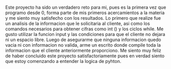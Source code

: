 Este proyecto ha sido un verdadero reto para mi, pues es la primera vez que programo desde 0, forma parte de mis primeros acercamientos a la materia y me siento muy satisfecho con los resultados.
Lo primero que realize fue un analisis de la informacion que le solicitaria al cliente, asi como los comandos necesarios para obtener cifras como int () y los ciclos while.
Me gusto utilizar la funcion input y las condiciones para que el cliente no dejara ni un espacio libre.
Luego de asegurarme que ninguna informacion quedo vacia ni con informacion no valida, arme un escrito donde compile toda la informacion que el cliente anteriormente proporciono.
Me siento muy feliz de haber concluido este proyecto satisfactoriamente pues en verdad siento que estoy comenzando a entender la logica de pyhton.
